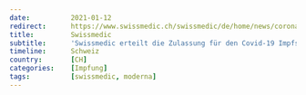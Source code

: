 ```yaml
---
date:          2021-01-12
redirect:      https://www.swissmedic.ch/swissmedic/de/home/news/coronavirus-covid-19/zulassung-covid-19-impfstoff-moderna.html
title:         Swissmedic
subtitle:      'Swissmedic erteilt die Zulassung für den Covid-19 Impfstoff von Moderna'
timeline:      Schweiz
country:       [CH]
categories:    [Impfung]
tags:          [swissmedic, moderna]
---
```


